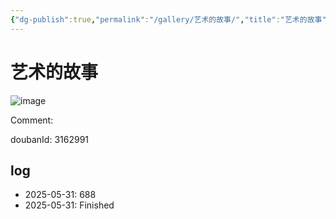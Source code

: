 ```yaml
---
{"dg-publish":true,"permalink":"/gallery/艺术的故事/","title":"艺术的故事","created":"2025-06-16T14:31:18.473+08:00"}
---
```



# 艺术的故事

![image](https://hiraeth-picbed.oss-cn-beijing.aliyuncs.com/20250531154639.webp)

Comment: 



doubanId: 3162991

## log

- 2025-05-31: 688
- 2025-05-31: Finished
